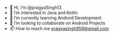 - 👋 Hi, I’m @pragyaSingh13
- 👀 I’m interested in Java and Kotlin
- 🌱 I’m currently learning Android Development
- 💞️ I’m looking to collaborate on Android Projects
- 📫 How to reach me pragyasingh959@gmail.com

<!---
pragyaSingh13/pragyaSingh13 is a ✨ special ✨ repository because its `README.md` (this file) appears on your GitHub profile.
You can click the Preview link to take a look at your changes.
--->
